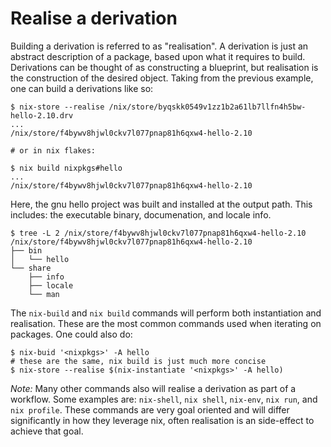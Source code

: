 # Realise a derivation

Building a derivation is referred to as "realisation". A derivation is just an abstract
description of a package, based upon what it requires to build. Derivations can be thought
of as constructing a blueprint, but realisation is the construction of the desired object.
Taking from the previous example, one can build a derivations like so:

```
$ nix-store --realise /nix/store/byqskk0549v1zz1b2a61lb7llfn4h5bw-hello-2.10.drv
...
/nix/store/f4bywv8hjwl0ckv7l077pnap81h6qxw4-hello-2.10

# or in nix flakes:

$ nix build nixpkgs#hello
...
/nix/store/f4bywv8hjwl0ckv7l077pnap81h6qxw4-hello-2.10
```

Here, the gnu hello project was built and installed at the output path. This
includes: the executable binary, documenation, and locale info.

```
$ tree -L 2 /nix/store/f4bywv8hjwl0ckv7l077pnap81h6qxw4-hello-2.10
/nix/store/f4bywv8hjwl0ckv7l077pnap81h6qxw4-hello-2.10
├── bin
│   └── hello
└── share
    ├── info
    ├── locale
    └── man
```

The `nix-build` and `nix build` commands will perform both instantiation and realisation. 
These are the most common commands used when iterating on packages. One could also do:

```
$ nix-buid '<nixpkgs>' -A hello
# these are the same, nix build is just much more concise
$ nix-store --realise $(nix-instantiate '<nixpkgs>' -A hello)
```

*Note:* Many other commands also will realise a derivation
as part of a workflow. Some examples are:
`nix-shell`, `nix shell`, `nix-env`, `nix run`, and `nix profile`.
These commands are very goal oriented and will differ
significantly in how they leverage nix, often realisation
is an side-effect to achieve that goal.
